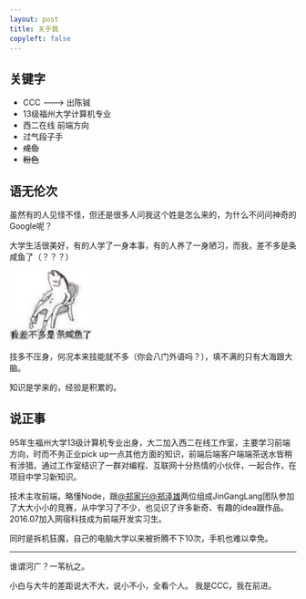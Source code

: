 ```yaml
---
layout: post
title: 关于我
copyleft: false
---
```


## 关键字

* CCC ---> 出陈铖
* 13级福州大学计算机专业
* 西二在线 前端方向
* 过气段子手
* ~~咸鱼~~
* ~~粉色~~

## 语无伦次

虽然有的人见怪不怪，但还是很多人问我这个姓是怎么来的，为什么不问问神奇的Google呢？

大学生活很美好，有的人学了一身本事，有的人养了一身陋习，而我，差不多是条咸鱼了（？？？）

![咸鱼](../assets/img/xianyu.png)

技多不压身，何况本来技能就不多（你会八门外语吗？），填不满的只有大海跟大脑。

知识是学来的，经验是积累的。

## 说正事

95年生福州大学13级计算机专业出身，大二加入西二在线工作室，主要学习前端方向，时而不务正业pick up一点其他方面的知识，前端后端客户端端茶送水皆稍有涉猎。通过工作室结识了一群对编程、互联网十分热情的小伙伴，一起合作，在项目中学习新知识。

技术主攻前端，略懂Node，跟[@郑家兴][][@郑泽雄][]两位组成JinGangLang团队参加了大大小小的竞赛，从中学习了不少，也见识了许多新奇、有趣的idea跟作品。2016.07加入网宿科技成为前端开发实习生。

同时是拆机狂魔，自己的电脑大学以来被折腾不下10次，手机也难以幸免。

---

谁谓河广？一苇杭之。

小白与大牛的差距说大不大，说小不小，全看个人。
我是CCC，我在前进。



[@郑家兴]: http://gahing.tech/index.php/author/8/
[@郑泽雄]: https://zeashon.github.io/
